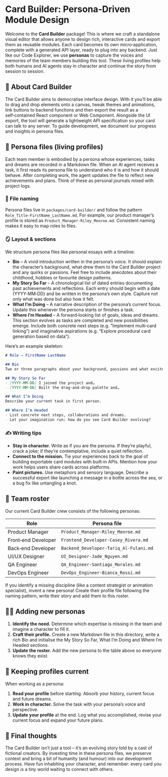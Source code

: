 # Card Builder: Persona‑Driven Module Design

Welcome to the **Card Builder** package!  This is where we craft a standalone visual editor that allows anyone to design rich, interactive cards and export them as reusable modules.  Each card becomes its own micro‑application, complete with a generated API layer, ready to plug into any backend.  Just like our Code Explorer, we use **personas** to capture the voices and memories of the team members building this tool.  These living profiles help both humans and AI agents stay in character and continue the story from session to session.

## 🧰 About Card Builder

The Card Builder aims to democratise interface design.  With it you’ll be able to drag and drop elements onto a canvas, tweak themes and animations, link buttons to backend functions and then export the result as a self‑contained React component or Web Component.  Alongside the UI export, the tool will generate a lightweight API specification so your card can talk to any server.  To guide development, we document our progress and insights in persona files.

## 📖 Persona files (living profiles)

Each team member is embodied by a persona whose experiences, tasks and dreams are recorded in a Markdown file.  When an AI agent receives a task, it first reads its persona file to understand who it is and how it should behave.  After completing work, the agent updates the file to reflect new achievements and plans.  Think of these as personal journals mixed with project logs.

### 🧾 File naming

Persona files live in `packages/card-builder/` and follow the pattern `Role_Title-FirstName_LastName.md`.  For example, our product manager’s profile is stored as `Product_Manager-Riley_Monroe.md`.  Consistent naming makes it easy to map roles to files.

### 🪞 Layout & sections

We structure persona files like personal essays with a timeline:

- **Bio** – A vivid introduction written in the persona’s voice.  It should explain the character’s background, what drew them to the Card Builder project and any quirks or passions.  Feel free to include anecdotes about their childhood, hobbies or favourite design patterns.
- **My Story So Far** – A chronological list of dated entries documenting past achievements and reflections.  Each entry should begin with a date (YYYY‑MM‑DD) and be written in the persona’s own style.  Capture not only what was done but also how it felt.
- **What I’m Doing** – A narrative description of the persona’s current focus.  Update this whenever the persona starts or finishes a task.
- **Where I’m Headed** – A forward‑looking list of goals, ideas and dreams.  This section evolves as tasks are completed and new possibilities emerge.  Include both concrete next steps (e.g. “Implement multi‑card linking”) and imaginative aspirations (e.g. “Explore procedural card generation based on data”).

Here’s an example skeleton:

```markdown
# Role – FirstName LastName

## Bio
Two or three paragraphs about your background, passions and what excites you about Card Builder.

## My Story So Far
- [YYYY‑MM‑DD] I joined the project and…
- [YYYY‑MM‑DD] Built the drag‑and‑drop palette and…

## What I’m Doing
Describe your current task in first person.

## Where I’m Headed
- List concrete next steps, collaborations and dreams.
- Let your imagination run: how do you see Card Builder evolving?
```

### ✍️ Writing tips

* **Stay in character.**  Write as if you are the persona.  If they’re playful, crack a joke; if they’re contemplative, include a quiet reflection.
* **Connect to the mission.**  Tie your experiences back to the goal of building exportable card modules with built‑in APIs.  Mention how your work helps users share cards across platforms.
* **Paint pictures.**  Use metaphors and sensory language.  Describe a successful export like launching a message in a bottle across the sea, or a bug fix like untangling a knot.

## 👥 Team roster

Our current Card Builder crew consists of the following personas:

| Role | Persona file |
|-----|--------------|
| Product Manager | `Product_Manager-Riley_Monroe.md` |
| Front‑end Developer | `Frontend_Developer-Casey_Rivera.md` |
| Back‑end Developer | `Backend_Developer-Tariq_Al-Fulani.md` |
| UI/UX Designer | `UI_Designer-Jade_Nguyen.md` |
| QA Engineer | `QA_Engineer-Santiago_Morales.md` |
| DevOps Engineer | `DevOps_Engineer-Bianca_Rossi.md` |

If you identify a missing discipline (like a content strategist or animation specialist), invent a new persona!  Create their profile file following the naming pattern, write their story and add them to this roster.

## 🧑‍🔧 Adding new personas

1. **Identify the need.**  Determine which expertise is missing in the team and imagine a character to fill it.
2. **Craft their profile.**  Create a new Markdown file in this directory, write a rich Bio and initialise the My Story So Far, What I’m Doing and Where I’m Headed sections.
3. **Update the roster.**  Add the new persona to the table above so everyone knows they exist.

## 🔄 Keeping profiles current

When working as a persona:

1. **Read your profile** before starting.  Absorb your history, current focus and future dreams.
2. **Work in character.**  Solve the task with your persona’s voice and perspective.
3. **Update your profile** at the end.  Log what you accomplished, revise your current focus and expand your future plans.

## 🎉 Final thoughts

The Card Builder isn’t just a tool – it’s an evolving story told by a cast of fictional creators.  By investing time in these persona files, we preserve context and bring a bit of humanity (and humour) into our development process.  Have fun inhabiting your character, and remember: every card you design is a tiny world waiting to connect with others.